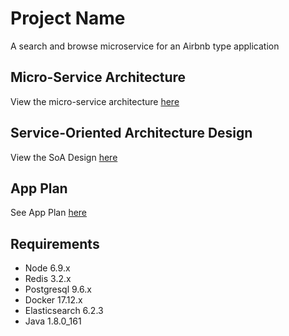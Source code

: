 # Project Name

A search and browse microservice for an Airbnb type application

## Micro-Service Architecture

View the micro-service architecture [here](https://imgur.com/a/BuAQA)

## Service-Oriented Architecture Design

View the SoA Design [here](https://www.lucidchart.com/documents/edit/2180ea20-7deb-4699-8948-44c0c0b6794d/0?shared=true&)

## App Plan

See App Plan [here](https://docs.google.com/document/d/1nXagD9vSWvQu7vi5irrrn1O5mSRjVnyxTiXk9-9hgvs/edit#)

## Requirements

- Node 6.9.x
- Redis 3.2.x
- Postgresql 9.6.x
- Docker 17.12.x
- Elasticsearch 6.2.3
- Java 1.8.0_161

